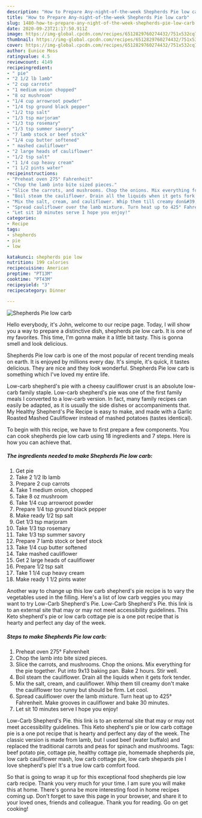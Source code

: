 ```yaml
---
description: "How to Prepare Any-night-of-the-week Shepherds Pie low carb"
title: "How to Prepare Any-night-of-the-week Shepherds Pie low carb"
slug: 1480-how-to-prepare-any-night-of-the-week-shepherds-pie-low-carb
date: 2020-09-23T21:17:50.911Z
image: https://img-global.cpcdn.com/recipes/6512829760274432/751x532cq70/shepherds-pie-low-carb-recipe-main-photo.jpg
thumbnail: https://img-global.cpcdn.com/recipes/6512829760274432/751x532cq70/shepherds-pie-low-carb-recipe-main-photo.jpg
cover: https://img-global.cpcdn.com/recipes/6512829760274432/751x532cq70/shepherds-pie-low-carb-recipe-main-photo.jpg
author: Eunice Moss
ratingvalue: 4.5
reviewcount: 4149
recipeingredient:
- " pie"
- "2 1/2 lb lamb"
- "2 cup carrots"
- "1 medium onion chopped"
- "8 oz mushroom"
- "1/4 cup arrowroot powder"
- "1/4 tsp ground black pepper"
- "1/2 tsp salt"
- "1/3 tsp marjoram"
- "1/3 tsp rosemary"
- "1/3 tsp summer savory"
- "7 lamb stock or beef stock"
- "1/4 cup butter softened"
- " mashed cauliflower"
- "2 large heads of cauliflower"
- "1/2 tsp salt"
- "1 1/4 cup heavy cream"
- "1 1/2 pints water"
recipeinstructions:
- "Preheat oven 275° Fahrenheit"
- "Chop the lamb into bite sized pieces."
- "Slice the carrots, and mushrooms. Chop the onions. Mix everything for the pie together. Put into 9x13 baking pan. Bake 2 hours. Stir well."
- "Boil steam the cauliflower. Drain all the liquids when it gets fork tender."
- "Mix the salt, cream, and cauliflower. Whip them till creamy don&#39;t make the cauliflower too runny but should be firm. Let cool."
- "Spread cauliflower over the lamb mixture. Turn heat up to 425° Fahrenheit. Make grooves in cauliflower and bake 30 minutes."
- "Let sit 10 minutes serve I hope you enjoy!"
categories:
- Recipe
tags:
- shepherds
- pie
- low

katakunci: shepherds pie low 
nutrition: 199 calories
recipecuisine: American
preptime: "PT13M"
cooktime: "PT43M"
recipeyield: "3"
recipecategory: Dinner

---
```



![Shepherds Pie low carb](https://img-global.cpcdn.com/recipes/6512829760274432/751x532cq70/shepherds-pie-low-carb-recipe-main-photo.jpg)

Hello everybody, it's John, welcome to our recipe page. Today, I will show you a way to prepare a distinctive dish, shepherds pie low carb. It is one of my favorites. This time, I'm gonna make it a little bit tasty. This is gonna smell and look delicious.

Shepherds Pie low carb is one of the most popular of recent trending meals on earth. It is enjoyed by millions every day. It's simple, it's quick, it tastes delicious. They are nice and they look wonderful. Shepherds Pie low carb is something which I've loved my entire life.

Low-carb shepherd&#39;s pie with a cheesy cauliflower crust is an absolute low-carb family staple. Low-carb shepherd&#39;s pie was one of the first family meals I converted to a low-carb version. In fact, many family recipes can easily be adapted, as it is usually the side dishes or accompaniments that. My Healthy Shepherd&#39;s Pie Recipe is easy to make, and made with a Garlic Roasted Mashed Cauliflower instead of mashed potatoes (tastes identical).


To begin with this recipe, we have to first prepare a few components. You can cook shepherds pie low carb using 18 ingredients and 7 steps. Here is how you can achieve that.

<!--inarticleads1-->

##### The ingredients needed to make Shepherds Pie low carb:

1. Get  pie
1. Take 2 1/2 lb lamb
1. Prepare 2 cup carrots
1. Take 1 medium onion, chopped
1. Take 8 oz mushroom
1. Take 1/4 cup arrowroot powder
1. Prepare 1/4 tsp ground black pepper
1. Make ready 1/2 tsp salt
1. Get 1/3 tsp marjoram
1. Take 1/3 tsp rosemary
1. Take 1/3 tsp summer savory
1. Prepare 7 lamb stock or beef stock
1. Take 1/4 cup butter softened
1. Take  mashed cauliflower
1. Get 2 large heads of cauliflower
1. Prepare 1/2 tsp salt
1. Take 1 1/4 cup heavy cream
1. Make ready 1 1/2 pints water


Another way to change up this low carb shepherd&#39;s pie recipe is to vary the vegetables used in the filling. Here&#39;s a list of low carb veggies you may want to try Low-Carb Shepherd&#39;s Pie. Low-Carb Shepherd&#39;s Pie. this link is to an external site that may or may not meet accessibility guidelines. This Keto shepherd&#39;s pie or low carb cottage pie is a one pot recipe that is hearty and perfect any day of the week. 

<!--inarticleads2-->

##### Steps to make Shepherds Pie low carb:

1. Preheat oven 275° Fahrenheit
1. Chop the lamb into bite sized pieces.
1. Slice the carrots, and mushrooms. Chop the onions. Mix everything for the pie together. Put into 9x13 baking pan. Bake 2 hours. Stir well.
1. Boil steam the cauliflower. Drain all the liquids when it gets fork tender.
1. Mix the salt, cream, and cauliflower. Whip them till creamy don&#39;t make the cauliflower too runny but should be firm. Let cool.
1. Spread cauliflower over the lamb mixture. Turn heat up to 425° Fahrenheit. Make grooves in cauliflower and bake 30 minutes.
1. Let sit 10 minutes serve I hope you enjoy!


Low-Carb Shepherd&#39;s Pie. this link is to an external site that may or may not meet accessibility guidelines. This Keto shepherd&#39;s pie or low carb cottage pie is a one pot recipe that is hearty and perfect any day of the week. The classic version is made from lamb, but I used beef (water buffalo) and replaced the traditional carrots and peas for spinach and mushrooms. Tags: beef potato pie, cottage pie, healthy cottage pie, homemade shepherds pie, low carb cauliflower mash, low carb cottage pie, low carb shepards pie I love shepherd&#39;s pie! It&#39;s a true low carb comfort food. 

So that is going to wrap it up for this exceptional food shepherds pie low carb recipe. Thank you very much for your time. I am sure you will make this at home. There's gonna be more interesting food in home recipes coming up. Don't forget to save this page in your browser, and share it to your loved ones, friends and colleague. Thank you for reading. Go on get cooking!
